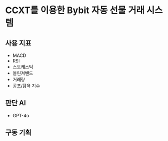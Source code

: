 # CCXT를 이용한 Bybit 자동 선물 거래 시스템

## 사용 지표
- MACD
- RSI
- 스토캐스틱
- 볼린져밴드
- 거래량
- 공포/탐욕 지수

## 판단 AI
- GPT-4o


## 구동 기획